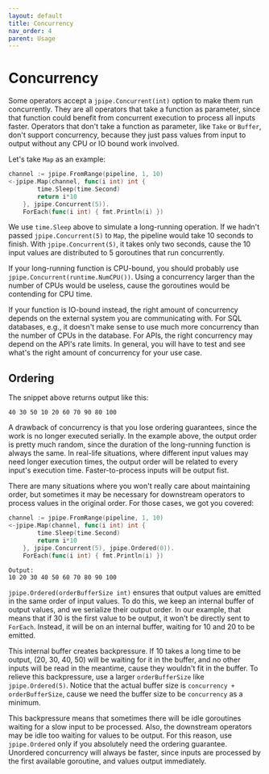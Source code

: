 ```yaml
---
layout: default
title: Concurrency
nav_order: 4
parent: Usage
---
```


<h1>Concurrency</h1>

Some operators accept a `jpipe.Concurrent(int)` option to make them run concurrently. They are all operators that take a function as parameter, since that function could benefit from concurrent execution to process all inputs faster. Operators that don't take a function as parameter, like `Take` or `Buffer`, don't support concurrency, because they just pass values from input to output without any CPU or IO bound work involved.

Let's take `Map` as an example:

```go
channel := jpipe.FromRange(pipeline, 1, 10)
<-jpipe.Map(channel, func(i int) int {
        time.Sleep(time.Second)
        return i*10
    }, jpipe.Concurrent(5)).
    ForEach(func(i int) { fmt.Println(i) })
```

We use `time.Sleep` above to simulate a long-running operation. If we hadn't passed `jpipe.Concurrent(5)` to `Map`, the pipeline would take 10 seconds to finish. With `jpipe.Concurrent(5)`, it takes only two seconds, cause the 10 input values are distributed to 5 goroutines that run concurrently.

If your long-running function is CPU-bound, you should probably use `jpipe.Concurrent(runtime.NumCPU())`. Using a concurrency larger than the number of CPUs would be useless, cause the goroutines would be contending for CPU time.

If your function is IO-bound instead, the right amount of concurrency depends on the external system you are communicating with. For SQL databases, e.g., it doesn't make sense to use much more concurrency than the number of CPUs in the database. For APIs, the right concurrency may depend on the API's rate limits. In general, you will have to test and see what's the right amount of concurrency for your use case.

<h2>Ordering</h2>

The snippet above returns output like this:

```
40 30 50 10 20 60 70 90 80 100 
```

A drawback of concurrency is that you lose ordering guarantees, since the work is no longer executed serially. In the example above, the output order is pretty much random, since the duration of the long-running function is always the same. In real-life situations, where different input values may need longer execution times, the output order will be related to every input's execution time. Faster-to-process inputs will be output fist.

There are many situations where you won't really care about maintaining order, but sometimes it may be necessary for downstream operators to process values in the original order. For those cases, we got you covered:

```go
channel := jpipe.FromRange(pipeline, 1, 10)
<-jpipe.Map(channel, func(i int) int {
        time.Sleep(time.Second)
        return i*10
    }, jpipe.Concurrent(5), jpipe.Ordered(0)).
    ForEach(func(i int) { fmt.Println(i) })
```
```
Output:
10 20 30 40 50 60 70 80 90 100 
```

`jpipe.Ordered(orderBufferSize int)` ensures that output values are emitted in the same order of input values. To do this, we keep an internal buffer of output values, and we serialize their output order. In our example, that means that if 30 is the first value to be output, it won't be directly sent to `ForEach`. Instead, it will be on an internal buffer, waiting for 10 and 20 to be emitted.

This internal buffer creates backpressure. If 10 takes a long time to be output, (20, 30, 40, 50) will be waiting for it in the buffer, and no other inputs will be read in the meantime, cause they wouldn't fit in the buffer. To relieve this backpressure, use a larger `orderBufferSize` like `jpipe.Ordered(5)`. Notice that the actual buffer size is `concurrency + orderBufferSize`, cause we need the buffer size to be `concurrency` as a minimum.

This backpressure means that sometimes there will be idle goroutines waiting for a slow input to be processed. Also, the downstream operators may be idle too waiting for values to be output. For this reason, use `jpipe.Ordered` only if you absolutely need the ordering guarantee. Unordered concurrency will always be faster, since inputs are processed by the first available goroutine, and values output immediately.